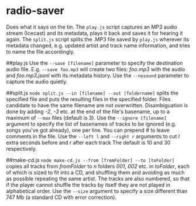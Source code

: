 radio-saver
===========

Does what it says on the tin. The ```play.js``` script captures an MP3 audio stream (Icecast) and its metadata, plays it back and saves it for hearing it again. The ```split.js``` script splits the .MP3 file saved by ```play.js``` wherever its metadata changed, e.g. updated artist and track name information, and tries to name the file accordingly.

##play.js
Use the ```--save [filename]``` parameter to specify the destination audio file. E.g. ```--save foo.mp3``` will create two files: *foo.mp3* with the audio and *foo.mp3.jsonl* with its metadata history. Use the ```--nosound``` parameter to capture the audio quietly.

##split.js
```node split.js --in [filename] --out [foldername]``` splits the specified file and puts the resulting files in the specified folder. Files candidate to have the same filename are not overwritten. Disambiguation is done by adding *-2*, *-3* etc. at the end of the file's basename, up to a maximum of ```--max``` files (default is 3). Use the ```--ignore [filename]``` argument to specify the list of basenames of tracks to be ignored (e.g. songs you've got already), one per line. You can prepend *#* to leave comments in the file. Use the ```--left l``` and ```--right r``` arguments to cut *l* extra seconds before and *r* after each track The default is 10 and 30 respectively.

##make-cd.js
```node make-cd.js --from [fromFolder] --to [toFolder]``` copies all tracks from *fromFolder* to *n* folders *001*, *002* etc. in *toFolder*, each of which is sized to fit into a CD, and shuffling them and avoiding as much as possible repeating the same artist. The tracks are also numbered, so that if the player cannot shuffle the tracks by itself they are not played in alphabetical order. Use the ```--size``` argument to specify a size different than 747 Mb (a standard CD with error correction).
